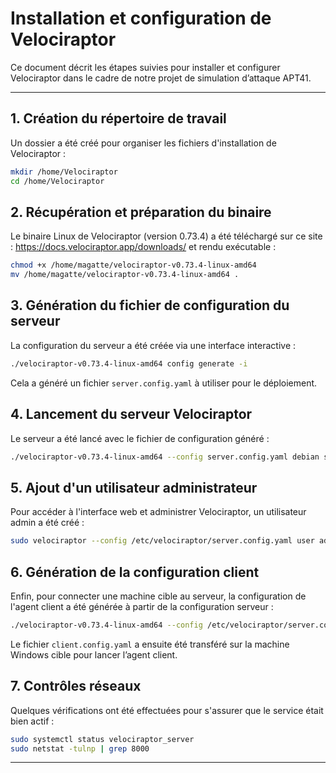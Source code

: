 # Installation et configuration de Velociraptor

Ce document décrit les étapes suivies pour installer et configurer Velociraptor dans le cadre de notre projet de simulation d’attaque APT41.

---

## 1. Création du répertoire de travail

Un dossier a été créé pour organiser les fichiers d'installation de Velociraptor :
```bash
mkdir /home/Velociraptor
cd /home/Velociraptor
```

## 2. Récupération et préparation du binaire

Le binaire Linux de Velociraptor (version 0.73.4) a été téléchargé sur ce site : https://docs.velociraptor.app/downloads/
et rendu exécutable :
```bash
chmod +x /home/magatte/velociraptor-v0.73.4-linux-amd64
mv /home/magatte/velociraptor-v0.73.4-linux-amd64 .
```

## 3. Génération du fichier de configuration du serveur

La configuration du serveur a été créée via une interface interactive :
```bash
./velociraptor-v0.73.4-linux-amd64 config generate -i
```

Cela a généré un fichier `server.config.yaml` à utiliser pour le déploiement.

## 4. Lancement du serveur Velociraptor

Le serveur a été lancé avec le fichier de configuration généré :
```bash
./velociraptor-v0.73.4-linux-amd64 --config server.config.yaml debian server --binary velociraptor-v0.73.4-linux-amd64
```

## 5. Ajout d'un utilisateur administrateur

Pour accéder à l'interface web et administrer Velociraptor, un utilisateur admin a été créé :
```bash
sudo velociraptor --config /etc/velociraptor/server.config.yaml user add admin --role administrator
```

## 6. Génération de la configuration client

Enfin, pour connecter une machine cible au serveur, la configuration de l'agent client a été générée à partir de la configuration serveur :
```bash
./velociraptor-v0.73.4-linux-amd64 --config /etc/velociraptor/server.config.yaml config client > client.config.yaml
```

Le fichier `client.config.yaml` a ensuite été transféré sur la machine Windows cible pour lancer l’agent client.

## 7. Contrôles réseaux

Quelques vérifications ont été effectuées pour s'assurer que le service était bien actif :
```bash
sudo systemctl status velociraptor_server
sudo netstat -tulnp | grep 8000
```

---

